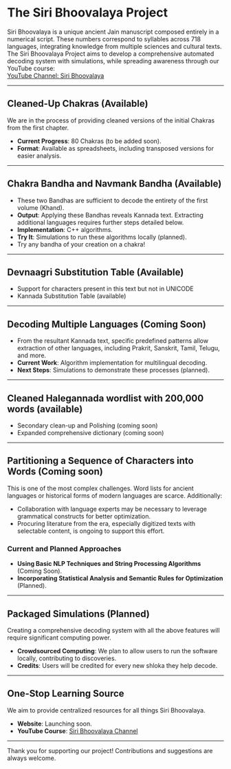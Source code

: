 # The Siri Bhoovalaya Project

Siri Bhoovalaya is a unique ancient Jain manuscript composed entirely in a numerical script. These numbers correspond to syllables across 718 languages, integrating knowledge from multiple sciences and cultural texts. The Siri Bhoovalaya Project aims to develop a comprehensive automated decoding system with simulations, while spreading awareness through our YouTube course:  
[YouTube Channel: Siri Bhoovalaya](https://www.youtube.com/@siri-bhoovalaya)

---

## Cleaned-Up Chakras (Available)
We are in the process of providing cleaned versions of the initial Chakras from the first chapter.  
- **Current Progress**: 80 Chakras (to be added soon).  
- **Format**: Available as spreadsheets, including transposed versions for easier analysis.

---

## Chakra Bandha and Navmank Bandha (Available)
- These two Bandhas are sufficient to decode the entirety of the first volume (Khand).  
- **Output**: Applying these Bandhas reveals Kannada text. Extracting additional languages requires further steps detailed below.  
- **Implementation**: C++ algorithms.  
- **Try It**: Simulations to run these algorithms locally (planned).
- Try any bandha of your creation on a chakra!

---
## Devnaagri Substitution Table (Available)
- Support for characters present in this text but not in UNICODE
- Kannada Substitution Table (available)

---

## Decoding Multiple Languages (Coming Soon)
- From the resultant Kannada text, specific predefined patterns allow extraction of other languages, including Prakrit, Sanskrit, Tamil, Telugu, and more.  
- **Current Work**: Algorithm implementation for multilingual decoding.  
- **Next Steps**: Simulations to demonstrate these processes (planned).

---
## Cleaned Halegannada wordlist with 200,000 words (available) 
- Secondary clean-up and Polishing (coming soon)
- Expanded comprehensive dictionary (coming soon)
---

## Partitioning a Sequence of Characters into Words (Coming soon) 
This is one of the most complex challenges. Word lists for ancient languages or historical forms of modern languages are scarce. Additionally:  
- Collaboration with language experts may be necessary to leverage grammatical constructs for better optimization.  
- Procuring literature from the era, especially digitized texts with selectable content, is ongoing to support this effort.

### Current and Planned Approaches  
- **Using Basic NLP Techniques and String Processing Algorithms** (Coming Soon).  
- **Incorporating Statistical Analysis and Semantic Rules for Optimization** (Planned).

---

## Packaged Simulations (Planned)  
Creating a comprehensive decoding system with all the above features will require significant computing power.  
- **Crowdsourced Computing**: We plan to allow users to run the software locally, contributing to discoveries.  
- **Credits**: Users will be credited for every new shloka they help decode.

---

## One-Stop Learning Source  
We aim to provide centralized resources for all things Siri Bhoovalaya.  
- **Website**: Launching soon.  
- **YouTube Course**: [Siri Bhoovalaya Channel](https://www.youtube.com/@siri-bhoovalaya)  

---

Thank you for supporting our project! Contributions and suggestions are always welcome.
